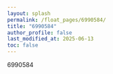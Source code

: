 ```yaml
---
layout: splash
permalink: /float_pages/6990584/
title: "6990584"
author_profile: false
last_modified_at: 2025-06-13
toc: false
---
```

 
6990584
